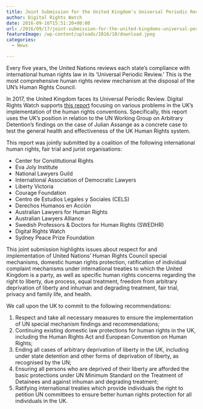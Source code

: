 ```yaml
---
title: Joint Submission for the United Kingdom’s Universal Periodic Review
author: Digital Rights Watch
date: 2016-09-16T15:51:20+00:00
url: /2016/09/17/joint-submission-for-the-united-kingdoms-universal-periodic-review/
featureImage: /wp-content/uploads/2016/10/download.jpeg
categories:
  - News

---
```

Every five years, the United Nations reviews each state’s compliance with international human rights law in its ’Universal Periodic Review.’ This is the most comprehensive human rights review mechanism at the disposal of the UN’s Human Rights Council.

In 2017, the United Kingdom faces its Universal Periodic Review. Digital Rights Watch supports [this report][1] focusing on various problems in the UK’s implementation of the human rights conventions. Specifically, this report uses the UK’s position in relation to the UN Working Group on Arbitrary Detention’s findings on the case of Julian Assange as a concrete case to test the general health and effectiveness of the UK Human Rights system.

This report was jointly submitted by a coalition of the following international human rights, fair trial and jurist organisations:

  * Center for Constitutional Rights
  * Eva Joly Institute
  * National Lawyers Guild
  * International Association of Democratic Lawyers
  * Liberty Victoria
  * Courage Foundation
  * Centro de Estudios Legales y Sociales (CELS)
  * Derechos Humanos en Acción
  * Australian Lawyers for Human Rights
  * Australian Lawyers Alliance
  * Swedish Professors & Doctors for Human Rights (SWEDHR)
  * Digital Rights Watch
  * Sydney Peace Prize Foundation

This joint submission highlights issues about respect for and implementation of United Nations’ Human Rights Council special mechanisms, domestic human rights protection, ratification of individual complaint mechanisms under international treaties to which the United Kingdom is a party, as well as specific human rights concerns regarding the right to liberty, due process, equal treatment, freedom from arbitrary deprivation of liberty and inhuman and degrading treatment, fair trial, privacy and family life, and health.

We call upon the UK to commit to the following recommendations:

  1. Respect and take all necessary measures to ensure the implementation of UN special mechanism findings and recommendations;
  2. Continuing existing domestic law protections for human rights in the UK, including the Human Rights Act and European Convention on Human Rights;
  3. Ending all cases of arbitrary deprivation of liberty in the UK, including under state detention and other forms of deprivation of liberty, as recognised by the UN;
  4. Ensuring all persons who are deprived of their liberty are afforded the basic protections under UN Minimum Standard on the Treatment of Detainees and against inhuman and degrading treatment;
  5. Ratifying international treaties which provide individuals the right to petition UN committees to ensure better human rights protection for all individuals in the UK.

 [1]: https://justice4assange.com/IMG/pdf/FINAL_Joint_Submission_for_the_22nd_Session_of_the_Universal_Periodic_Review_of_the_United_Kingdom-JA-2.pdf